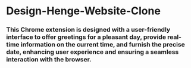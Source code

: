 # Design-Henge-Website-Clone

### This Chrome extension is designed with a user-friendly interface to offer greetings for a pleasant day, provide real-time information on the current time, and furnish the precise date, enhancing user experience and ensuring a seamless interaction with the browser.